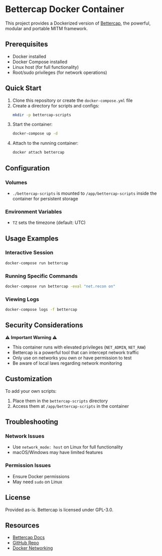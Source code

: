 # Bettercap Docker Container

This project provides a Dockerized version of [Bettercap](https://www.bettercap.org/), the powerful, modular and portable MITM framework.

## Prerequisites

- Docker installed
- Docker Compose installed
- Linux host (for full functionality)
- Root/sudo privileges (for network operations)

## Quick Start

1. Clone this repository or create the `docker-compose.yml` file
2. Create a directory for scripts and configs:
   ```bash
   mkdir -p bettercap-scripts
   ```
3. Start the container:
   ```bash
   docker-compose up -d
   ```
4. Attach to the running container:
   ```bash
   docker attach bettercap
   ```

## Configuration

### Volumes
- `./bettercap-scripts` is mounted to `/app/bettercap-scripts` inside the container for persistent storage

### Environment Variables
- `TZ` sets the timezone (default: UTC)

## Usage Examples

### Interactive Session
```bash
docker-compose run bettercap
```

### Running Specific Commands
```bash
docker-compose run bettercap -eval "net.recon on"
```

### Viewing Logs
```bash
docker-compose logs -f bettercap
```

## Security Considerations

⚠️ **Important Warning** ⚠️

- This container runs with elevated privileges (`NET_ADMIN`, `NET_RAW`)
- Bettercap is a powerful tool that can intercept network traffic
- Only use on networks you own or have permission to test
- Be aware of local laws regarding network monitoring

## Customization

To add your own scripts:
1. Place them in the `bettercap-scripts` directory
2. Access them at `/app/bettercap-scripts` in the container

## Troubleshooting

### Network Issues
- Use `network_mode: host` on Linux for full functionality
- macOS/Windows may have limited features

### Permission Issues
- Ensure Docker permissions
- May need `sudo` on Linux

## License

Provided as-is. Bettercap is licensed under GPL-3.0.

## Resources

- [Bettercap Docs](https://www.bettercap.org/)
- [GitHub Repo](https://github.com/bettercap/bettercap)
- [Docker Networking](https://docs.docker.com/network/)